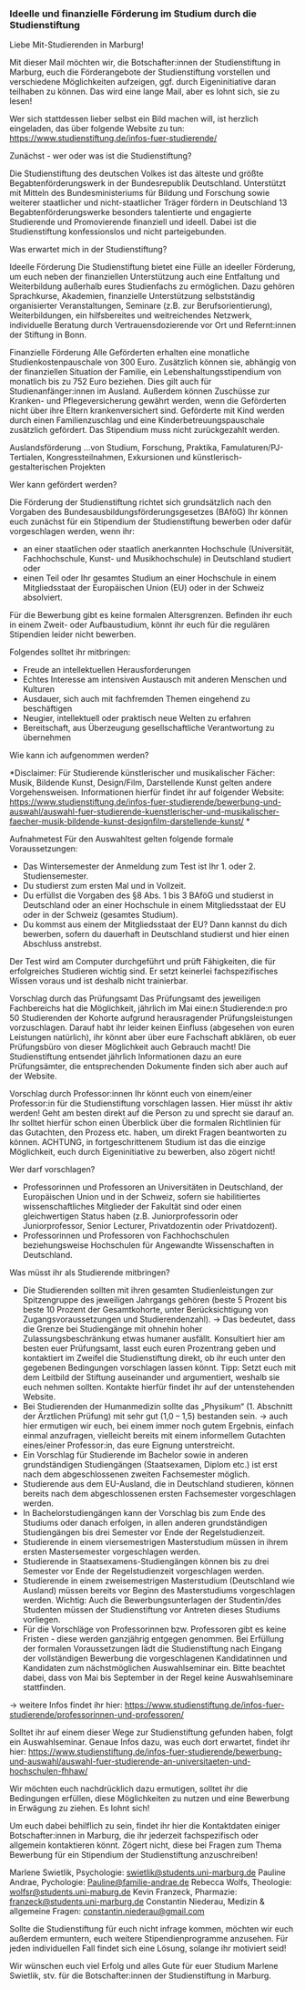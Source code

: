 ### Ideelle und finanzielle Förderung im Studium durch die Studienstiftung 

Liebe Mit-Studierenden in Marburg!

Mit dieser Mail möchten wir, die Botschafter:innen der Studienstiftung in Marburg, euch die Förderangebote der Studienstiftung vorstellen und verschiedene Möglichkeiten aufzeigen, ggf. durch Eigeninitiative daran teilhaben zu können. Das wird eine lange Mail, aber es lohnt sich, sie zu lesen!

Wer sich stattdessen lieber selbst ein Bild machen will, ist herzlich eingeladen, das über folgende Website zu tun: https://www.studienstiftung.de/infos-fuer-studierende/

Zunächst - wer oder was ist die Studienstiftung? 

Die Studienstiftung des deutschen Volkes ist das älteste und größte Begabtenförderungswerk in der Bundesrepublik Deutschland.
Unterstützt mit Mitteln des Bundesministeriums für Bildung und Forschung sowie weiterer staatlicher und nicht-staatlicher Träger fördern in Deutschland 13 Begabtenförderungswerke besonders talentierte und engagierte Studierende und Promovierende finanziell und ideell. Dabei ist die Studienstiftung konfessionslos und nicht parteigebunden. 

Was erwartet mich in der Studienstiftung?

Ideelle Förderung 
Die Studienstiftung bietet eine Fülle an ideeller Förderung, um euch neben der finanziellen Unterstützung auch eine Entfaltung und Weiterbildung außerhalb eures Studienfachs zu ermöglichen. Dazu gehören Sprachkurse, Akademien, finanzielle Unterstützung selbstständig organisierter Veranstaltungen, Seminare (z.B. zur Berufsorientierung), Weiterbildungen, ein hilfsbereites und weitreichendes Netzwerk, individuelle Beratung durch Vertrauensdozierende vor Ort und Refernt:innen der Stiftung in Bonn. 

Finanzielle Förderung
Alle Geförderten erhalten eine monatliche Studienkostenpauschale von 300 Euro. Zusätzlich können sie, abhängig von der finanziellen Situation der Familie, ein Lebenshaltungsstipendium von monatlich bis zu 752 Euro beziehen. Dies gilt auch für Studienanfänger:innen im Ausland. Außerdem können Zuschüsse zur Kranken- und Pflegeversicherung gewährt werden, wenn die Geförderten nicht über ihre Eltern krankenversichert sind. Geförderte mit Kind werden durch einen Familienzuschlag und eine Kinderbetreuungspauschale zusätzlich gefördert. Das Stipendium muss nicht zurückgezahlt werden. 

Auslandsförderung 
...von Studium, Forschung, Praktika, Famulaturen/PJ-Tertialen, Kongressteilnahmen, Exkursionen und künstlerisch-gestalterischen Projekten


Wer kann gefördert werden?

Die Förderung der Studienstiftung richtet sich grundsätzlich nach den Vorgaben des Bundesausbildungsförderungsgesetzes (BAföG)
Ihr können euch zunächst für ein Stipendium der Studienstiftung bewerben oder dafür vorgeschlagen werden, wenn ihr:

 

* an einer staatlichen oder staatlich anerkannten Hochschule (Universität, Fachhochschule, Kunst- und Musikhochschule) in Deutschland studiert oder
* einen Teil oder Ihr gesamtes Studium an einer Hochschule in einem Mitgliedsstaat der Europäischen Union (EU) oder in der Schweiz absolviert.


Für die Bewerbung gibt es keine formalen Altersgrenzen.
Befinden ihr euch in einem Zweit- oder Aufbaustudium, könnt ihr euch für die regulären Stipendien leider nicht bewerben.

Folgendes solltet ihr mitbringen:

* Freude an intellektuellen Herausforderungen
* Echtes Interesse am intensiven Austausch mit anderen Menschen und Kulturen
* Ausdauer, sich auch mit fachfremden Themen eingehend zu beschäftigen
* Neugier, intellektuell oder praktisch neue Welten zu erfahren
* Bereitschaft, aus Überzeugung gesellschaftliche Verantwortung zu übernehmen


Wie kann ich aufgenommen werden? 

*Disclaimer: Für Studierende künstlerischer und musikalischer Fächer: Musik, Bildende Kunst, Design/Film, Darstellende Kunst gelten andere Vorgehensweisen. Informationen hierfür findet ihr auf folgender Website: https://www.studienstiftung.de/infos-fuer-studierende/bewerbung-und-auswahl/auswahl-fuer-studierende-kuenstlerischer-und-musikalischer-faecher-musik-bildende-kunst-designfilm-darstellende-kunst/ *

Aufnahmetest
Für den Auswahltest gelten folgende formale Voraussetzungen:

* Das Wintersemester der Anmeldung zum Test ist Ihr 1. oder 2. Studiensemester.
* Du studierst zum ersten Mal und in Vollzeit.
* Du erfüllst die Vorgaben des §8 Abs. 1 bis 3 BAföG und studierst in Deutschland oder an einer Hochschule in einem Mitgliedsstaat der EU oder in der Schweiz (gesamtes Studium).
* Du kommst aus einem der Mitgliedsstaat der EU? Dann kannst du dich bewerben, sofern du dauerhaft in Deutschland studierst und hier einen Abschluss anstrebst.


Der Test wird am Computer durchgeführt und prüft Fähigkeiten, die für erfolgreiches Studieren wichtig sind. Er setzt keinerlei fachspezifisches Wissen voraus und ist deshalb nicht trainierbar.

Vorschlag durch das Prüfungsamt
Das Prüfungsamt des jeweiligen Fachbereichs hat die Möglichkeit, jährlich im Mai eine:n Studierende:n pro 50 Studierenden der Kohorte aufgrund herausragender Prüfungsleistungen vorzuschlagen. Darauf habt ihr leider keinen Einfluss (abgesehen von euren Leistungen natürlich), ihr könnt aber über eure Fachschaft abklären, ob euer Prüfungsbüro von dieser Möglichkeit auch Gebrauch macht! Die Studienstiftung entsendet jährlich Informationen dazu an eure Prüfungsämter, die entsprechenden Dokumente finden sich aber auch auf der Website.

Vorschlag durch Professor:innen 
Ihr könnt euch von einem/einer Professor:in für die Studienstiftung vorschlagen lassen. Hier müsst ihr aktiv werden! Geht am besten direkt auf die Person zu und sprecht sie darauf an. Ihr solltet hierfür schon einen Überblick über die formalen Richtlinien für das Gutachten, den Prozess etc. haben, um direkt Fragen beantworten zu können. ACHTUNG, in fortgeschrittenem Studium ist das die einzige Möglichkeit, euch durch Eigeninitiative zu bewerben, also zögert nicht!

Wer darf vorschlagen?

* Professorinnen und Professoren an Universitäten in Deutschland, der Europäischen Union und in der Schweiz, sofern sie habilitiertes wissenschaftliches Mitglieder der Fakultät sind oder einen gleichwertigen Status haben (z.B. Juniorprofessorin oder Juniorprofessor, Senior Lecturer, Privatdozentin oder Privatdozent).   
* Professorinnen und Professoren von Fachhochschulen beziehungsweise Hochschulen für Angewandte Wissenschaften in Deutschland.


Was müsst ihr als Studierende mitbringen?

* Die Studierenden sollten mit ihren gesamten Studienleistungen zur Spitzengruppe des jeweiligen Jahrgangs gehören (beste 5 Prozent bis beste 10 Prozent der Gesamtkohorte, unter Berücksichtigung von Zugangsvoraussetzungen und Studierendenzahl). 
    → Das bedeutet, dass die Grenze bei Studiengänge mit ohnehin hoher Zulassungsbeschränkung etwas humaner ausfällt. Konsultiert hier am besten euer Prüfungsamt, lasst euch euren Prozentrang geben und kontaktiert im Zweifel die Studienstiftung direkt, ob ihr euch unter den gegebenen Bedingungen vorschlagen lassen könnt. Tipp: Setzt euch mit dem Leitbild der Stiftung auseinander und argumentiert, weshalb sie euch nehmen sollten. Kontakte hierfür findet ihr auf der untenstehenden Website.
* Bei Studierenden der Humanmedizin sollte das „Physikum“ (1. Abschnitt der Ärztlichen Prüfung) mit sehr gut (1,0 – 1,5) bestanden sein. 
    → auch hier ermutigen wir euch, bei einem immer noch gutem Ergebnis, einfach einmal anzufragen, vielleicht bereits mit einem informellem Gutachten eines/einer Professor:in, das eure Eignung unterstreicht.  
* Ein Vorschlag für Studierende im Bachelor sowie in anderen grundständigen Studiengängen (Staatsexamen, Diplom etc.) ist erst nach dem abgeschlossenen zweiten Fachsemester möglich.
* Studierende aus dem EU-Ausland, die in Deutschland studieren, können bereits nach dem abgeschlossenen ersten Fachsemester vorgeschlagen werden.
* In Bachelorstudiengängen kann der Vorschlag bis zum Ende des Studiums oder danach erfolgen, in allen anderen grundständigen Studiengängen bis drei Semester vor Ende der Regelstudienzeit.
* Studierende in einem viersemestrigen Masterstudium müssen in ihrem ersten Mastersemester vorgeschlagen werden.
* Studierende in Staatsexamens-Studiengängen können bis zu drei Semester vor Ende der Regelstudienzeit vorgeschlagen werden. 
* Studierende in einem zweisemestrigen Masterstudium (Deutschland wie Ausland) müssen bereits vor Beginn des Masterstudiums vorgeschlagen werden. Wichtig: Auch die Bewerbungsunterlagen der Studentin/des Studenten müssen der Studienstiftung vor Antreten dieses Studiums vorliegen.
* Für die Vorschläge von Professorinnen bzw. Professoren gibt es keine Fristen - diese werden ganzjährig entgegen genommen. Bei Erfüllung der formalen Voraussetzungen lädt die Studienstiftung nach Eingang der vollständigen Bewerbung die vorgeschlagenen Kandidatinnen und Kandidaten zum nächstmöglichen Auswahlseminar ein. Bitte beachtet dabei, dass von Mai bis September in der Regel keine Auswahlseminare stattfinden.


→ weitere Infos findet ihr hier: https://www.studienstiftung.de/infos-fuer-studierende/professorinnen-und-professoren/ 


Solltet ihr auf einem dieser Wege zur Studienstiftung gefunden haben, folgt ein Auswahlseminar. Genaue Infos dazu, was euch dort erwartet, findet ihr hier: https://www.studienstiftung.de/infos-fuer-studierende/bewerbung-und-auswahl/auswahl-fuer-studierende-an-universitaeten-und-hochschulen-fhhaw/ 

Wir möchten euch nachdrücklich dazu ermutigen, solltet ihr die Bedingungen erfüllen, diese Möglichkeiten zu nutzen und eine Bewerbung in Erwägung zu ziehen. Es lohnt sich! 

Um euch dabei behilflich zu sein, findet ihr hier die Kontaktdaten einiger Botschafter:innen in Marburg, die ihr jederzeit fachspezifisch oder allgemein kontaktieren könnt. Zögert nicht, diese bei Fragen zum Thema Bewerbung für ein Stipendium der Studienstiftung anzuschreiben!

Marlene Swietlik, Psychologie: swietlik@students.uni-marburg.de
Pauline Andrae, Pychologie: Pauline@familie-andrae.de
Rebecca Wolfs, Theologie: wolfsr@students.uni-maburg.de
Kevin Franzeck, Pharmazie: franzeck@students.uni-marburg.de
Constantin Niederau, Medizin & allgemeine Fragen: constantin.niederau@gmail.com 

Sollte die Studienstiftung für euch nicht infrage kommen, möchten wir euch außerdem ermuntern, euch weitere Stipendienprogramme anzusehen. Für jeden individuellen Fall findet sich eine Lösung, solange ihr motiviert seid! 

Wir wünschen euch viel Erfolg und alles Gute für euer Studium
Marlene Swietlik, stv. für die Botschafter:innen der Studienstiftung in Marburg. 
